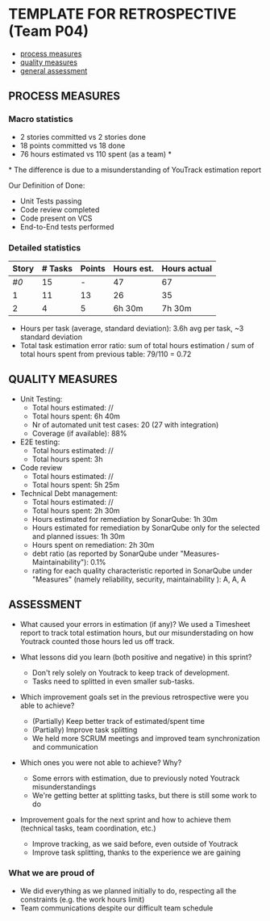 # TEMPLATE FOR RETROSPECTIVE (Team P04)

- [process measures](#process-measures)
- [quality measures](#quality-measures)
- [general assessment](#assessment)

## PROCESS MEASURES

### Macro statistics

- 2 stories committed vs 2 stories done
- 18 points committed vs 18 done
- 76 hours estimated vs 110 spent (as a team) \*

\* The difference is due to a misunderstanding of YouTrack estimation report

Our Definition of Done:

- Unit Tests passing
- Code review completed
- Code present on VCS
- End-to-End tests performed

### Detailed statistics

| Story | # Tasks | Points | Hours est. | Hours actual |
| ----- | ------- | ------ | ---------- | ------------ |
| _#0_  | 15      | -      | 47         | 67           |
| 1     | 11      | 13     | 26         | 35           |
| 2     | 4       | 5      | 6h 30m     | 7h 30m       |

- Hours per task (average, standard deviation): 3.6h avg per task, ~3 standard deviation
- Total task estimation error ratio: sum of total hours estimation / sum of total hours spent from previous table: 79/110 = 0.72

## QUALITY MEASURES

- Unit Testing:
  - Total hours estimated: //
  - Total hours spent: 6h 40m
  - Nr of automated unit test cases: 20 (27 with integration)
  - Coverage (if available): 88%
- E2E testing:
  - Total hours estimated: //
  - Total hours spent: 3h
- Code review
  - Total hours estimated: //
  - Total hours spent: 5h 25m
- Technical Debt management:
  - Total hours estimated: //
  - Total hours spent: 2h 30m
  - Hours estimated for remediation by SonarQube: 1h 30m
  - Hours estimated for remediation by SonarQube only for the selected and planned issues: 1h 30m
  - Hours spent on remediation: 2h 30m
  - debt ratio (as reported by SonarQube under "Measures-Maintainability"): 0.1%
  - rating for each quality characteristic reported in SonarQube under "Measures" (namely reliability, security, maintainability ): A, A, A

## ASSESSMENT

- What caused your errors in estimation (if any)? We used a Timesheet report to track total estimation hours, but our misunderstading on how Youtrack counted those hours led us off track.

- What lessons did you learn (both positive and negative) in this sprint?

  - Don't rely solely on Youtrack to keep track of development.
  - Tasks need to splitted in even smaller sub-tasks.

- Which improvement goals set in the previous retrospective were you able to achieve?

  - (Partially) Keep better track of estimated/spent time
  - (Partially) Improve task splitting
  - We held more SCRUM meetings and improved team synchronization and communication

- Which ones you were not able to achieve? Why?

  - Some errors with estimation, due to previously noted Youtrack misunderstandings
  - We're getting better at splitting tasks, but there is still some work to do

- Improvement goals for the next sprint and how to achieve them (technical tasks, team coordination, etc.)
  - Improve tracking, as we said before, even outside of Youtrack
  - Improve task splitting, thanks to the experience we are gaining

### What we are proud of

- We did everything as we planned initially to do, respecting all the constraints (e.g. the work hours limit)
- Team communications despite our difficult team schedule
